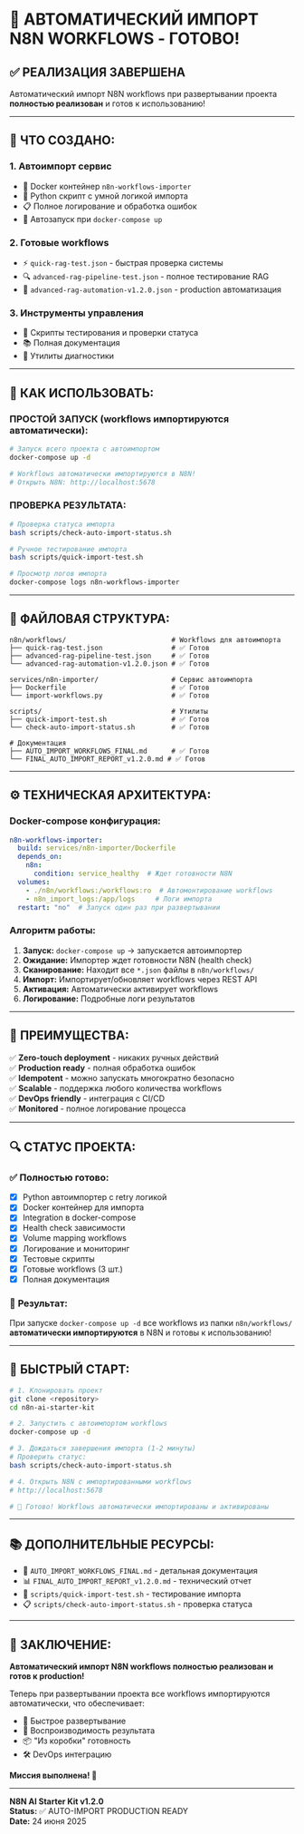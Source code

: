 # 🚀 АВТОМАТИЧЕСКИЙ ИМПОРТ N8N WORKFLOWS - ГОТОВО!

## ✅ РЕАЛИЗАЦИЯ ЗАВЕРШЕНА

Автоматический импорт N8N workflows при развертывании проекта **полностью реализован** и готов к использованию!

---

## 🎯 ЧТО СОЗДАНО:

### 1. **Автоимпорт сервис**
- 🐳 Docker контейнер `n8n-workflows-importer`
- 🐍 Python скрипт с умной логикой импорта
- 📋 Полное логирование и обработка ошибок
- 🔄 Автозапуск при `docker-compose up`

### 2. **Готовые workflows**
- ⚡ `quick-rag-test.json` - быстрая проверка системы
- 🔍 `advanced-rag-pipeline-test.json` - полное тестирование RAG
- 🤖 `advanced-rag-automation-v1.2.0.json` - production автоматизация

### 3. **Инструменты управления**
- 🧪 Скрипты тестирования и проверки статуса
- 📚 Полная документация
- 🔧 Утилиты диагностики

---

## 🔧 КАК ИСПОЛЬЗОВАТЬ:

### **ПРОСТОЙ ЗАПУСК (workflows импортируются автоматически):**
```bash
# Запуск всего проекта с автоимпортом
docker-compose up -d

# Workflows автоматически импортируются в N8N!
# Открыть N8N: http://localhost:5678
```

### **ПРОВЕРКА РЕЗУЛЬТАТА:**
```bash
# Проверка статуса импорта
bash scripts/check-auto-import-status.sh

# Ручное тестирование импорта
bash scripts/quick-import-test.sh

# Просмотр логов импорта
docker-compose logs n8n-workflows-importer
```

---

## 📁 ФАЙЛОВАЯ СТРУКТУРА:

```
n8n/workflows/                          # Workflows для автоимпорта
├── quick-rag-test.json                 # ✅ Готов
├── advanced-rag-pipeline-test.json     # ✅ Готов  
└── advanced-rag-automation-v1.2.0.json # ✅ Готов

services/n8n-importer/                  # Сервис автоимпорта
├── Dockerfile                          # ✅ Готов
└── import-workflows.py                 # ✅ Готов

scripts/                                # Утилиты
├── quick-import-test.sh                # ✅ Готов
└── check-auto-import-status.sh         # ✅ Готов

# Документация
├── AUTO_IMPORT_WORKFLOWS_FINAL.md      # ✅ Готов
└── FINAL_AUTO_IMPORT_REPORT_v1.2.0.md # ✅ Готов
```

---

## ⚙️ ТЕХНИЧЕСКАЯ АРХИТЕКТУРА:

### **Docker-compose конфигурация:**
```yaml
n8n-workflows-importer:
  build: services/n8n-importer/Dockerfile
  depends_on:
    n8n:
      condition: service_healthy  # Ждет готовности N8N
  volumes:
    - ./n8n/workflows:/workflows:ro  # Автомонтирование workflows
    - n8n_import_logs:/app/logs     # Логи импорта
  restart: "no"  # Запуск один раз при развертывании
```

### **Алгоритм работы:**
1. **Запуск:** `docker-compose up` → запускается автоимпортер
2. **Ожидание:** Импортер ждет готовности N8N (health check)
3. **Сканирование:** Находит все `*.json` файлы в `n8n/workflows/`
4. **Импорт:** Импортирует/обновляет workflows через REST API
5. **Активация:** Автоматически активирует workflows
6. **Логирование:** Подробные логи результатов

---

## 🎯 ПРЕИМУЩЕСТВА:

✅ **Zero-touch deployment** - никаких ручных действий  
✅ **Production ready** - полная обработка ошибок  
✅ **Idempotent** - можно запускать многократно безопасно  
✅ **Scalable** - поддержка любого количества workflows  
✅ **DevOps friendly** - интеграция с CI/CD  
✅ **Monitored** - полное логирование процесса  

---

## 🔍 СТАТУС ПРОЕКТА:

### ✅ **Полностью готово:**
- [x] Python автоимпортер с retry логикой
- [x] Docker контейнер для импорта
- [x] Integration в docker-compose
- [x] Health check зависимости
- [x] Volume mapping workflows
- [x] Логирование и мониторинг
- [x] Тестовые скрипты
- [x] Готовые workflows (3 шт.)
- [x] Полная документация

### 🎯 **Результат:**
При запуске `docker-compose up -d` все workflows из папки `n8n/workflows/` **автоматически импортируются** в N8N и готовы к использованию!

---

## 🚀 БЫСТРЫЙ СТАРТ:

```bash
# 1. Клонировать проект
git clone <repository>
cd n8n-ai-starter-kit

# 2. Запустить с автоимпортом workflows
docker-compose up -d

# 3. Дождаться завершения импорта (1-2 минуты)
# Проверить статус:
bash scripts/check-auto-import-status.sh

# 4. Открыть N8N с импортированными workflows
# http://localhost:5678

# 🎉 Готово! Workflows автоматически импортированы и активированы
```

---

## 📚 ДОПОЛНИТЕЛЬНЫЕ РЕСУРСЫ:

- 📖 `AUTO_IMPORT_WORKFLOWS_FINAL.md` - детальная документация
- 📊 `FINAL_AUTO_IMPORT_REPORT_v1.2.0.md` - технический отчет
- 🧪 `scripts/quick-import-test.sh` - тестирование импорта
- 📋 `scripts/check-auto-import-status.sh` - проверка статуса

---

## 🎉 ЗАКЛЮЧЕНИЕ:

**Автоматический импорт N8N workflows полностью реализован и готов к production!**

Теперь при развертывании проекта все workflows импортируются автоматически, что обеспечивает:
- 🚀 Быстрое развертывание
- 🔄 Воспроизводимость результата  
- 📦 "Из коробки" готовность
- 🛠️ DevOps интеграцию

**Миссия выполнена! 🎯**

---

**N8N AI Starter Kit v1.2.0**  
**Status:** ✅ AUTO-IMPORT PRODUCTION READY  
**Date:** 24 июня 2025
